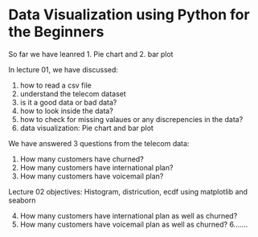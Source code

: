 # Data Visualization using Python for the Beginners

So far we have leanred 1. Pie chart and 2. bar plot

In lecture 01, we have discussed:
1. how to read a csv file
2. understand the telecom dataset
3. is it a good data or bad data?
4. how to look inside the data?
5. how to check for missing valaues or any discrepencies in the data?
6. data visualization: Pie chart and bar plot

We have answered 3 questions from the telecom data:
1. How many customers have churned?
2. How many customers have international plan?
3. How many customers have voicemail plan?

Lecture 02 objectives:
Histogram, districution, ecdf using matplotlib and seaborn

4. How many customers have international plan as well as churned?
5. How many customers have voicemail plan as well as churned?
6.......
